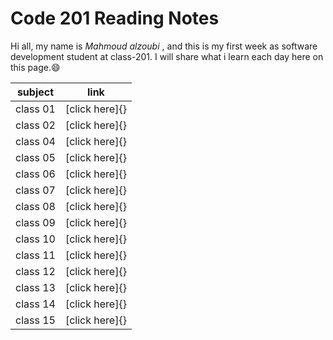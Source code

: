 # Code 201 Reading Notes

Hi all, my name is *Mahmoud alzoubi* , and this is my first week as software development student at class-201. I will share what i learn each day here on this page.:smile:

| subject    | link     |
| ----------- | ----------- |
| class 01 | [click here]{} |
| class 02 | [click here]{} |
| class 04 | [click here]{} |
| class 05 | [click here]{} |
| class 06 | [click here]{} |
| class 07 | [click here]{} |
| class 08 | [click here]{} |
| class 09 | [click here]{} |
| class 10 | [click here]{} |
| class 11 | [click here]{} |
| class 12 | [click here]{} |
| class 13 | [click here]{} |
| class 14 | [click here]{} |
| class 15 | [click here]{} |
